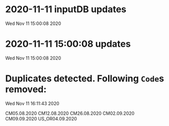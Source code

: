 
# 2020-11-11 inputDB updates 
 Wed Nov 11 15:00:08 2020 


# 2020-11-11 15:00:08 updates 
 Wed Nov 11 15:00:08 2020 


# Duplicates detected. Following `Code`s removed: 
 Wed Nov 11 16:11:43 2020 

CM05.08.2020
CM12.08.2020
CM26.08.2020
CM02.09.2020
CM09.09.2020
US_OR04.09.2020